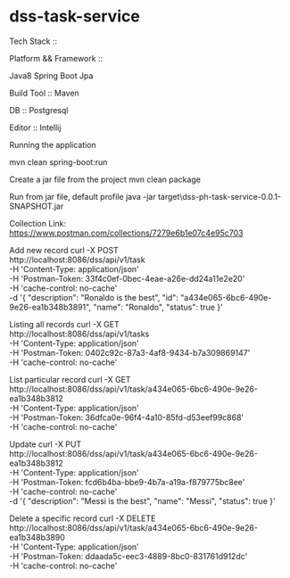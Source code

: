 # dss-task-service

Tech Stack ::

Platform && Framework ::

Java8
Spring Boot
Jpa

Build Tool :: Maven

DB :: Postgresql

Editor :: Intellij



Running the application

mvn clean spring-boot:run

Create a jar file from the project
mvn clean package

Run from jar file, default profile
java -jar target\dss-ph-task-service-0.0.1-SNAPSHOT.jar

Collection Link:
https://www.postman.com/collections/7279e6b1e07c4e95c703

Add new record
curl -X POST \
  http://localhost:8086/dss/api/v1/task \
  -H 'Content-Type: application/json' \
  -H 'Postman-Token: 33f4c0ef-0bec-4eae-a26e-dd24a11e2e20' \
  -H 'cache-control: no-cache' \
  -d '{
  "description": "Ronaldo is the best",
  "id": "a434e065-6bc6-490e-9e26-ea1b348b3891",
  "name": "Ronaldo",
  "status": true
}'



Listing all records
curl -X GET \
  http://localhost:8086/dss/api/v1/tasks \
  -H 'Content-Type: application/json' \
  -H 'Postman-Token: 0402c92c-87a3-4af8-9434-b7a309869147' \
  -H 'cache-control: no-cache'

List particular record
curl -X GET \
  http://localhost:8086/dss/api/v1/task/a434e065-6bc6-490e-9e26-ea1b348b3812 \
  -H 'Content-Type: application/json' \
  -H 'Postman-Token: 36dfca0e-96f4-4a10-85fd-d53eef99c868' \
  -H 'cache-control: no-cache' 

Update
curl -X PUT \
  http://localhost:8086/dss/api/v1/task/a434e065-6bc6-490e-9e26-ea1b348b3812 \
  -H 'Content-Type: application/json' \
  -H 'Postman-Token: fcd6b4ba-bbe9-4b7a-a19a-f879775bc8ee' \
  -H 'cache-control: no-cache' \
  -d '{
  "description": "Messi is the best",
  "name": "Messi",
  "status": true
}'

Delete a specific record
curl -X DELETE \
  http://localhost:8086/dss/api/v1/task/a434e065-6bc6-490e-9e26-ea1b348b3890 \
  -H 'Content-Type: application/json' \
  -H 'Postman-Token: ddaada5c-eec3-4889-8bc0-831761d912dc' \
  -H 'cache-control: no-cache'
